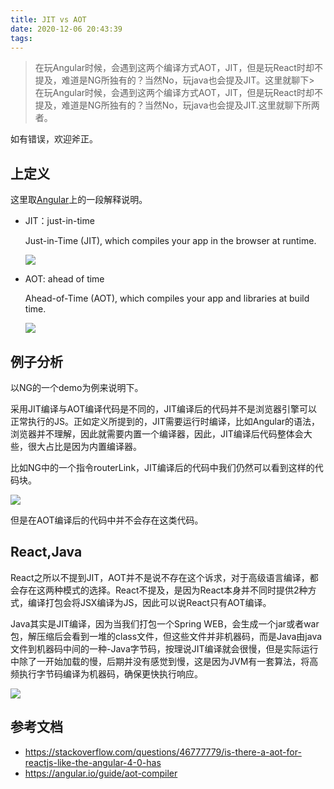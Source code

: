 ```yaml
---
title: JIT vs AOT
date: 2020-12-06 20:43:39
tags:
---
```

> 在玩Angular时候，会遇到这两个编译方式AOT，JIT，但是玩React时却不提及，难道是NG所独有的？当然No，玩java也会提及JIT。这里就聊下> 在玩Angular时候，会遇到这两个编译方式AOT，JIT，但是玩React时却不提及，难道是NG所独有的？当然No，玩java也会提及JIT.这里就聊下所两者。

如有错误，欢迎斧正。

## 上定义
这里取[Angular](https://angular.io/guide/aot-compiler)上的一段解释说明。

- JIT：just-in-time
	
	Just-in-Time (JIT), which compiles your app in the browser at runtime.

	![](https://static.1991421.cn/2020/2020-12-06-210909.jpeg)

	
- AOT: ahead of time
	
   Ahead-of-Time (AOT), which compiles your app and libraries at build time.

	
    ![](https://static.1991421.cn/2020/2020-12-06-210919.jpeg)



## 例子分析
以NG的一个demo为例来说明下。

采用JIT编译与AOT编译代码是不同的，JIT编译后的代码并不是浏览器引擎可以正常执行的JS。正如定义所提到的，JIT需要运行时编译，比如Angular的语法，浏览器并不理解，因此就需要内置一个编译器，因此，JIT编译后代码整体会大些，很大占比是因为内置编译器。

比如NG中的一个指令routerLink，JIT编译后的代码中我们仍然可以看到这样的代码块。

![](https://static.1991421.cn/2020/2020-12-06-211217.jpeg)


但是在AOT编译后的代码中并不会存在这类代码。

## React,Java

React之所以不提到JIT，AOT并不是说不存在这个诉求，对于高级语言编译，都会存在这两种模式的选择。React不提及，是因为React本身并不同时提供2种方式，编译打包会将JSX编译为JS，因此可以说React只有AOT编译。

Java其实是JIT编译，因为当我们打包一个Spring WEB，会生成一个jar或者war包，解压缩后会看到一堆的class文件，但这些文件并非机器码，而是Java由java文件到机器码中间的一种-Java字节码，按理说JIT编译就会很慢，但是实际运行中除了一开始加载的慢，后期并没有感觉到慢，这是因为JVM有一套算法，将高频执行字节码编译为机器码，确保更快执行响应。


![](https://static.1991421.cn/2020/2020-12-06-210824.jpeg)



## 参考文档
- https://stackoverflow.com/questions/46777779/is-there-a-aot-for-reactjs-like-the-angular-4-0-has
- https://angular.io/guide/aot-compiler
